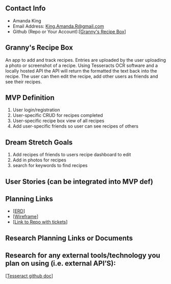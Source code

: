 
## Contact Info 
* Amanda King
* Email Address: King.Amanda.R@gmail.com
* Github (Repo or Your Account):[[Granny's Recipe Box](https://github.com/MandasK/grannys-recipe-box)] 


## Granny's Recipe Box

An app to add and track recipes. Entries are uploaded by the user uploading a photo or screenshot of a recipe. Using Tesseracts OCR software and a locally hosted API the API will return the formatted the text back into the recipe. The user can then edit the recipe, add other users as friends and see their recipes.


## MVP Definition
1. User login/registration
1. User-specific CRUD for recipes completed
1. User-specific recipe box view of all recipes
1. Add user-specific friends so user can see recipes of others 


## Dream Stretch Goals
1. Add recipes of friends to users recipe dashboard to edit
1. Add in photos for recipes
1. search for keywords to find recipes

## User Stories (can be integrated into MVP def)


## Planning Links
* [[ERD](https://dbdiagram.io/d/5f18639a1e6ca02dc1a43e40)]
* [[Wireframe](https://drive.google.com/file/d/1qB29R5iYr4zS1exdEZkzSw5Rdf1tAfFW/view?usp=sharing)]
* [[Link to Repo with tickets](https://github.com/MandasK/grannys-recipe-box)]

## Research Planning Links or Documents 


## Research for any external tools/technology you plan on using (i.e. external API’S): 
[[Tesseract github doc](https://github.com/tesseract-ocr)]